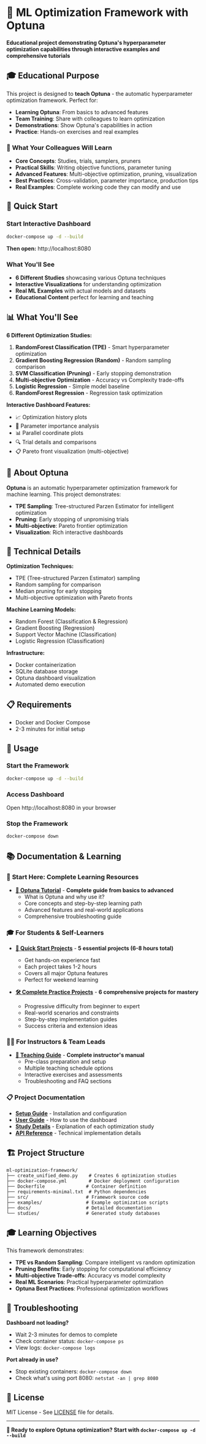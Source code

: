 # 🎯 ML Optimization Framework with Optuna

**Educational project demonstrating Optuna's hyperparameter optimization capabilities through interactive examples and comprehensive tutorials**

## 🎓 **Educational Purpose**

This project is designed to **teach Optuna** - the automatic hyperparameter optimization framework. Perfect for:
- **Learning Optuna**: From basics to advanced features
- **Team Training**: Share with colleagues to learn optimization
- **Demonstrations**: Show Optuna's capabilities in action
- **Practice**: Hands-on exercises and real examples

### 🎯 **What Your Colleagues Will Learn**
- **Core Concepts**: Studies, trials, samplers, pruners
- **Practical Skills**: Writing objective functions, parameter tuning
- **Advanced Features**: Multi-objective optimization, pruning, visualization
- **Best Practices**: Cross-validation, parameter importance, production tips
- **Real Examples**: Complete working code they can modify and use

## 🚀 Quick Start

### **Start Interactive Dashboard**
```bash
docker-compose up -d --build
```
**Then open:** http://localhost:8080

### **What You'll See**
- **6 Different Studies** showcasing various Optuna techniques
- **Interactive Visualizations** for understanding optimization
- **Real ML Examples** with actual models and datasets
- **Educational Content** perfect for learning and teaching

## 📊 What You'll See

**6 Different Optimization Studies:**
1. **RandomForest Classification (TPE)** - Smart hyperparameter optimization
2. **Gradient Boosting Regression (Random)** - Random sampling comparison
3. **SVM Classification (Pruning)** - Early stopping demonstration
4. **Multi-objective Optimization** - Accuracy vs Complexity trade-offs
5. **Logistic Regression** - Simple model baseline
6. **RandomForest Regression** - Regression task optimization

**Interactive Dashboard Features:**
- 📈 Optimization history plots
- 🎯 Parameter importance analysis
- 📊 Parallel coordinate plots
- 🔍 Trial details and comparisons
- 📋 Pareto front visualization (multi-objective)

## 🌟 About Optuna

**Optuna** is an automatic hyperparameter optimization framework for machine learning. This project demonstrates:

- **TPE Sampling**: Tree-structured Parzen Estimator for intelligent optimization
- **Pruning**: Early stopping of unpromising trials
- **Multi-objective**: Pareto frontier optimization
- **Visualization**: Rich interactive dashboards

## 🔧 Technical Details

**Optimization Techniques:**
- TPE (Tree-structured Parzen Estimator) sampling
- Random sampling for comparison
- Median pruning for early stopping
- Multi-objective optimization with Pareto fronts

**Machine Learning Models:**
- Random Forest (Classification & Regression)
- Gradient Boosting (Regression)
- Support Vector Machine (Classification)
- Logistic Regression (Classification)

**Infrastructure:**
- Docker containerization
- SQLite database storage
- Optuna dashboard visualization
- Automated demo execution

## 📋 Requirements

- Docker and Docker Compose
- 2-3 minutes for initial setup

## 🎯 Usage

### Start the Framework
```bash
docker-compose up -d --build
```

### Access Dashboard
Open http://localhost:8080 in your browser

### Stop the Framework
```bash
docker-compose down
```

## 📚 Documentation & Learning

### 🎯 **Start Here: Complete Learning Resources**
- **[📖 Optuna Tutorial](docs/tutorial.md)** - **Complete guide from basics to advanced**
  - What is Optuna and why use it?
  - Core concepts and step-by-step learning path
  - Advanced features and real-world applications
  - Comprehensive troubleshooting guide

### 🎓 **For Students & Self-Learners**
- **[🚀 Quick Start Projects](docs/quick_start_projects.md)** - **5 essential projects (6-8 hours total)**
  - Get hands-on experience fast
  - Each project takes 1-2 hours
  - Covers all major Optuna features
  - Perfect for weekend learning

- **[🛠 Complete Practice Projects](docs/practice_projects.md)** - **6 comprehensive projects for mastery**
  - Progressive difficulty from beginner to expert
  - Real-world scenarios and constraints
  - Step-by-step implementation guides
  - Success criteria and extension ideas

### 👨‍🏫 **For Instructors & Team Leads**
- **[🎯 Teaching Guide](docs/teaching_guide.md)** - **Complete instructor's manual**
  - Pre-class preparation and setup
  - Multiple teaching schedule options
  - Interactive exercises and assessments
  - Troubleshooting and FAQ sections

### 📋 **Project Documentation**
- **[Setup Guide](docs/setup.md)** - Installation and configuration
- **[User Guide](docs/usage.md)** - How to use the dashboard
- **[Study Details](docs/studies.md)** - Explanation of each optimization study
- **[API Reference](docs/api.md)** - Technical implementation details

## 🏗️ Project Structure

```
ml-optimization-framework/
├── create_unified_demo.py    # Creates 6 optimization studies
├── docker-compose.yml        # Docker deployment configuration
├── Dockerfile               # Container definition
├── requirements-minimal.txt  # Python dependencies
├── src/                     # Framework source code
├── examples/                # Example optimization scripts
├── docs/                    # Detailed documentation
└── studies/                 # Generated study databases
```

## 🎓 Learning Objectives

This framework demonstrates:
- **TPE vs Random Sampling**: Compare intelligent vs random optimization
- **Pruning Benefits**: Early stopping for computational efficiency  
- **Multi-objective Trade-offs**: Accuracy vs model complexity
- **Real ML Scenarios**: Practical hyperparameter optimization
- **Optuna Best Practices**: Professional optimization workflows

## 🔧 Troubleshooting

**Dashboard not loading?**
- Wait 2-3 minutes for demos to complete
- Check container status: `docker-compose ps`
- View logs: `docker-compose logs`

**Port already in use?**
- Stop existing containers: `docker-compose down`
- Check what's using port 8080: `netstat -an | grep 8080`

## 📝 License

MIT License - See [LICENSE](LICENSE) file for details.

---

**🎯 Ready to explore Optuna optimization? Start with `docker-compose up -d --build`**

